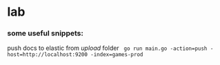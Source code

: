 # lab
### some useful snippets:

push docs to elastic from *upload* folder
` go run main.go -action=push -host=http://localhost:9200 -index=games-prod`
